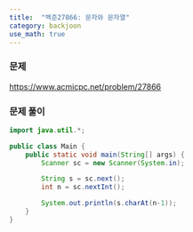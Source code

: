 ```yaml
---
title:  "백준27866: 문자와 문자열"
category: backjoon
use_math: true
---
```




### 문제

https://www.acmicpc.net/problem/27866



### 문제 풀이

```java
import java.util.*;

public class Main {
    public static void main(String[] args) {
        Scanner sc = new Scanner(System.in);

        String s = sc.next();
        int n = sc.nextInt();

        System.out.println(s.charAt(n-1));
    }
}
```

